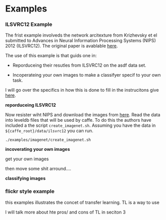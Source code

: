 Examples
===

### ILSVRC12 Example


The frist example involveds the network arcitexture from Krizhevsky et el submitted to Advances in Neural Information Processing Systems (NIPS) 2012 (ILSVRC12). The original paper is avablable [here](http://papers.nips.cc/paper/4824-imagenet-classification-with-deep-convolutional-neural-networks).

The use of this example is that guids one in:

* Reporduceing their resutles from ILSVRC12 on the asdf data set.

* Incoperateing your own images to make a classifyer specif to your own task.

I will go over the specifics in how this is done to fill in the instrucitons give [here](http://caffe.berkeleyvision.org/gathered/examples/imagenet.html).


**reporduceing ILSVRC12**



Now resister wiht NIPS and download the images from [here](google.com). Read the data into leveldb files that will be used by caffe. To do this the authors have included a the script ```create_imagenet.sh```. Assuming you have the data in ```${caffe_root}/data/ilsvrc12``` you can run.

```
./examples/imagenet/create_imagenet.sh
```



**incoverating your own images**

get your own images

then move some shit arround....




**classifying images**


### flickr style example

this examples illustrates the concet of transfer learning. TL is a way to use 

I will talk more about hte pros/ and cons of TL in seciton 3






